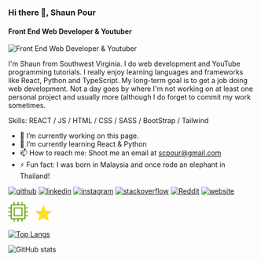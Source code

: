 ### Hi there 👋, Shaun Pour
#### Front End Web Developer & Youtuber
![Front End Web Developer & Youtuber](https://arturssmirnovs.github.io/github-profile-readme-generator/images/banner.png)

I'm Shaun from Southwest Virginia. I do web development and YouTube programming tutorials. I really enjoy learning languages and frameworks like React, Python and TypeScript. My long-term goal is to get a job doing web development. Not a day goes by where I'm not working on at least one personal project and usually more (although I do forget to commit my work sometimes.

Skills: REACT / JS / HTML / CSS / SASS / BootStrap / Tailwind

- 🔭 I’m currently working on this page. 
- 🌱 I’m currently learning React & Python 
- 📫 How to reach me: Shoot me an email at scpour@gmail.com 
- ⚡ Fun fact: I was born in Malaysia and once rode an elephant in Thailand! 


[<img src='https://cdn.jsdelivr.net/npm/simple-icons@3.0.1/icons/github.svg' alt='github' height='40'>](https://github.com/ShaunPour)  [<img src='https://cdn.jsdelivr.net/npm/simple-icons@3.0.1/icons/linkedin.svg' alt='linkedin' height='40'>](https://www.linkedin.com/in/shaun-pour/)  [<img src='https://cdn.jsdelivr.net/npm/simple-icons@3.0.1/icons/instagram.svg' alt='instagram' height='40'>](https://www.instagram.com/thewebdeveloperguy92/)  [<img src='https://cdn.jsdelivr.net/npm/simple-icons@3.0.1/icons/stackoverflow.svg' alt='stackoverflow' height='40'>](https://stackoverflow.com/users/scpour)  [<img src='https://cdn.jsdelivr.net/npm/simple-icons@3.0.1/icons/reddit.svg' alt='Reddit' height='40'>](https://www.reddit.com/user/PhoenixGaming92)  [<img src='https://cdn.jsdelivr.net/npm/simple-icons@3.0.1/icons/icloud.svg' alt='website' height='40'>](https://scpour-portfolio.vercel.app/)  

<a href='https://docs.github.com/en/developers'><img src='https://raw.githubusercontent.com/acervenky/animated-github-badges/master/assets/devbadge.gif' width='40' height='40'></a> <a href='https://stars.github.com/'><img src='https://raw.githubusercontent.com/acervenky/animated-github-badges/master/assets/starbadge.gif' width='35' height='35'></a> 

[![Top Langs](https://github-readme-stats.vercel.app/api/top-langs/?username=ShaunPour)](https://github.com/anuraghazra/github-readme-stats)

![GitHub stats](https://github-readme-stats.vercel.app/api?username=ShaunPour&show_icons=true&count_private=true)  

